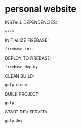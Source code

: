 # personal website

INSTALL DEPENDENCIES:

	yarn

INITIALIZE FIREBASE:	

	firebase init

DEPLOY TO FIREBASE:	

	firebase deploy

CLEAN BUILD:

	gulp clean

BUILD PROJECT:
	
	gulp

START DEV SERVER:
	
	gulp dev